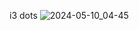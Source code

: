 i3 dots
![2024-05-10_04-45](https://github.com/skrimxdd/dotfiles/assets/136272013/19289fea-30c4-4d4e-a5b1-48a16a3b5424)
